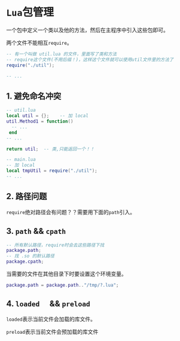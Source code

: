 # `Lua`包管理

一个包中定义一个类以及他的方法，然后在主程序中引入这些包即可。

两个文件不能相互`require`。

```lua
-- 有一个叫做 util.lua 的文件，里面写了类和方法
-- require这个文件(不用后缀！)，这样这个文件就可以使用util文件里的方法了
require("./util");

-- ...
```

## 1. 避免命名冲突

```lua
-- util.lua
local util = {};    -- 加 local
util.Method1 = function()
  -- ...
 end
-- ...

return util;  -- 类,只能返回一个！！
```

```lua
-- main.lua
-- 加 local
local tmpUtil = require("./util");
-- ...
```

## 2. 路径问题

`require`绝对路径会有问题？？需要用下面的`path`引入。

## 3. `path` && `cpath`

```lua
-- 所有默认路径，require时会去这些路径下找
package.path;
-- 找 .so 的默认路径
package.cpath;
```

当需要的文件在其他目录下时要设置这个环境变量。

```lua
package.path = package.path.."/tmp/?.lua";
```

## 4. `loaded  ` && `preload`

`loaded`表示当前文件会加载的库文件。

`preload`表示当前文件会预加载的库文件
